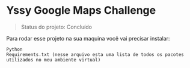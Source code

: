 <h1>Yssy Google Maps Challenge</h1>

>Status do projeto: Concluído

Para rodar esse projeto na sua maquina você vai precisar instalar:

```
Python
Requirements.txt (nesse arquivo esta uma lista de todos os pacotes utilizados no meu ambiente virtual)

